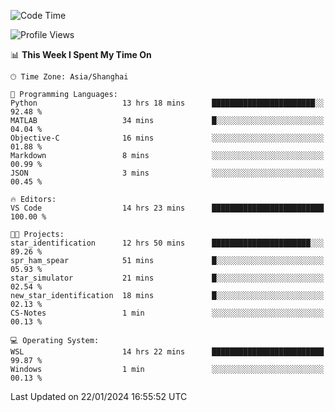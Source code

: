 <!--START_SECTION:waka-->
![Code Time](http://img.shields.io/badge/Code%20Time-1%2C463%20hrs%2023%20mins-blue)

![Profile Views](http://img.shields.io/badge/Profile%20Views-0-blue)

📊 **This Week I Spent My Time On** 

```text
🕑︎ Time Zone: Asia/Shanghai

💬 Programming Languages: 
Python                   13 hrs 18 mins      ███████████████████████░░   92.48 % 
MATLAB                   34 mins             █░░░░░░░░░░░░░░░░░░░░░░░░   04.04 % 
Objective-C              16 mins             ░░░░░░░░░░░░░░░░░░░░░░░░░   01.88 % 
Markdown                 8 mins              ░░░░░░░░░░░░░░░░░░░░░░░░░   00.99 % 
JSON                     3 mins              ░░░░░░░░░░░░░░░░░░░░░░░░░   00.45 % 

🔥 Editors: 
VS Code                  14 hrs 23 mins      █████████████████████████   100.00 % 

🐱‍💻 Projects: 
star_identification      12 hrs 50 mins      ██████████████████████░░░   89.26 % 
spr_ham_spear            51 mins             █░░░░░░░░░░░░░░░░░░░░░░░░   05.93 % 
star_simulator           21 mins             █░░░░░░░░░░░░░░░░░░░░░░░░   02.54 % 
new_star_identification  18 mins             █░░░░░░░░░░░░░░░░░░░░░░░░   02.13 % 
CS-Notes                 1 min               ░░░░░░░░░░░░░░░░░░░░░░░░░   00.13 % 

💻 Operating System: 
WSL                      14 hrs 22 mins      █████████████████████████   99.87 % 
Windows                  1 min               ░░░░░░░░░░░░░░░░░░░░░░░░░   00.13 % 
```


 Last Updated on 22/01/2024 16:55:52 UTC
<!--END_SECTION:waka-->